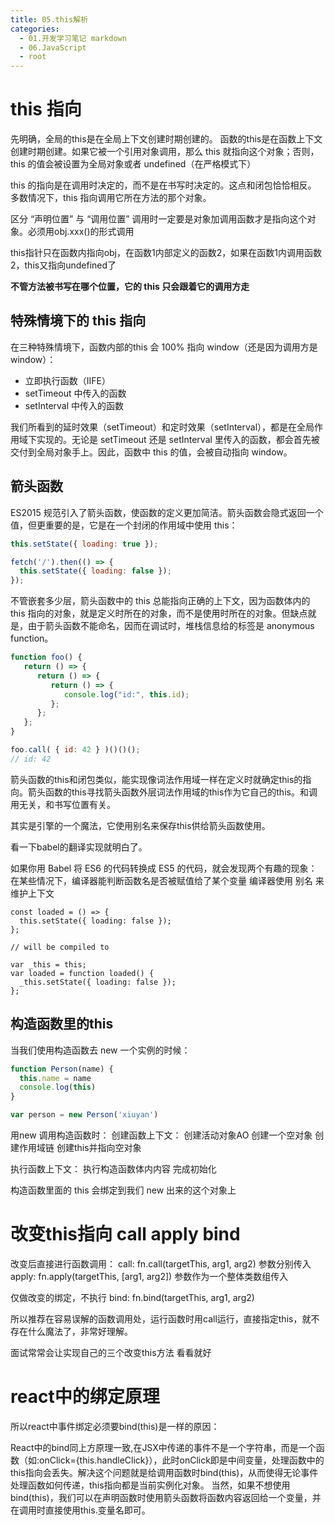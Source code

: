 ```yaml
---
title: 05.this解析
categories:
  - 01.开发学习笔记 markdown
  - 06.JavaScript
  - root
---
```


# this 指向
先明确，全局的this是在全局上下文创建时期创建的。
函数的this是在函数上下文创建时期创建。如果它被一个引用对象调用，那么 this 就指向这个对象；否则，this 的值会被设置为全局对象或者 undefined（在严格模式下）

this 的指向是在调用时决定的，而不是在书写时决定的。这点和闭包恰恰相反。
多数情况下，this 指向调用它所在方法的那个对象。

区分 “声明位置” 与 “调用位置”
调用时一定要是对象加调用函数才是指向这个对象。必须用obj.xxx()的形式调用

this指针只在函数内指向obj，在函数1内部定义的函数2，如果在函数1内调用函数2，this又指向undefined了

**不管方法被书写在哪个位置，它的 this 只会跟着它的调用方走**


## 特殊情境下的 this 指向
在三种特殊情境下，函数内部的this 会 100% 指向 window（还是因为调用方是window）：
* 立即执行函数（IIFE）
* setTimeout 中传入的函数
* setInterval 中传入的函数

我们所看到的延时效果（setTimeout）和定时效果（setInterval），都是在全局作用域下实现的。无论是 setTimeout 还是 setInterval 里传入的函数，都会首先被交付到全局对象手上。因此，函数中 this 的值，会被自动指向 window。


## 箭头函数
ES2015 规范引入了箭头函数，使函数的定义更加简洁。箭头函数会隐式返回一个值，但更重要的是，它是在一个封闭的作用域中使用 this：

```js
this.setState({ loading: true });

fetch('/').then(() => {
  this.setState({ loading: false });
});
```

不管嵌套多少层，箭头函数中的 this 总能指向正确的上下文，因为函数体内的 this 指向的对象，就是定义时所在的对象，而不是使用时所在的对象。但缺点就是，由于箭头函数不能命名，因而在调试时，堆栈信息给的标签是 anonymous function。

```js
function foo() {
   return () => {
      return () => {
         return () => {
            console.log("id:", this.id);
         };
      };
   };
}

foo.call( { id: 42 } )()()();
// id: 42
```

箭头函数的this和闭包类似，能实现像词法作用域一样在定义时就确定this的指向。箭头函数的this寻找箭头函数外层词法作用域的this作为它自己的this。和调用无关，和书写位置有关。 

其实是引擎的一个魔法，它使用别名来保存this供给箭头函数使用。

看一下babel的翻译实现就明白了。

如果你用 Babel 将 ES6 的代码转换成 ES5 的代码，就会发现两个有趣的现象：
在某些情况下，编译器能判断函数名是否被赋值给了某个变量
编译器使用 别名 来维护上下文

```
const loaded = () => {
  this.setState({ loading: false });
};

// will be compiled to

var _this = this;
var loaded = function loaded() {
  _this.setState({ loading: false });
};
```

## 构造函数里的this
当我们使用构造函数去 new 一个实例的时候：

```js
function Person(name) {
  this.name = name
  console.log(this)
}

var person = new Person('xiuyan')
```
用new 调用构造函数时：
创建函数上下文：
    创建活动对象AO
    创建一个空对象
    创建作用域链
    创建this并指向空对象

执行函数上下文：
    执行构造函数体内内容 完成初始化

构造函数里面的 this 会绑定到我们 new 出来的这个对象上

# 改变this指向 call apply bind

改变后直接进行函数调用：
call: fn.call(targetThis, arg1, arg2) 参数分别传入
apply:  fn.apply(targetThis, [arg1, arg2]) 参数作为一个整体类数组传入

仅做改变的绑定，不执行
bind: fn.bind(targetThis, arg1, arg2)

所以推荐在容易误解的函数调用处，运行函数时用call运行，直接指定this，就不存在什么魔法了，非常好理解。

面试常常会让实现自己的三个改变this方法 看看就好

# react中的绑定原理
所以react中事件绑定必须要bind(this)是一样的原因：

React中的bind同上方原理一致,在JSX中传递的事件不是一个字符串，而是一个函数（如:onClick={this.handleClick}），此时onClick即是中间变量，处理函数中的this指向会丢失。解决这个问题就是给调用函数时bind(this)，从而使得无论事件处理函数如何传递，this指向都是当前实例化对象。 
当然，如果不想使用bind(this)，我们可以在声明函数时使用箭头函数将函数内容返回给一个变量，并在调用时直接使用this.变量名即可。

